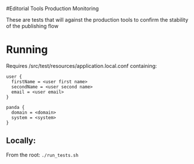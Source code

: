 #Editorial Tools Production Monitoring

These are tests that will against the production tools to confirm the stability of the publishing flow

# Running

Requires /src/test/resources/application.local.conf containing:

    user {
      firstName = <user first name>
      secondName = <user second name>
      email = <user email>
    }
    
    panda {
      domain = <domain>
      system = <system>
    }
    
## Locally:
From the root: `./run_tests.sh`